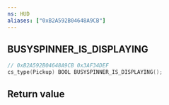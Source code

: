 ```yaml
---
ns: HUD
aliases: ["0xB2A592B04648A9CB"]
---
```

## BUSYSPINNER_IS_DISPLAYING

```c
// 0xB2A592B04648A9CB 0x3AF34DEF
cs_type(Pickup) BOOL BUSYSPINNER_IS_DISPLAYING();
```

## Return value
